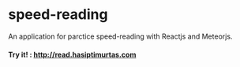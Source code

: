 # speed-reading

An application for parctice speed-reading with Reactjs and Meteorjs.

#### Try it! : http://read.hasiptimurtas.com